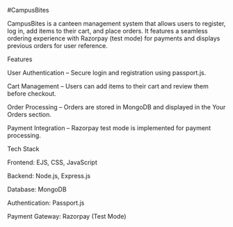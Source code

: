 #CampusBites

CampusBites is a canteen management system that allows users to register, log in, add items to their cart, and place orders. It features a seamless ordering experience with Razorpay (test mode) for payments and displays previous orders for user reference.

Features

User Authentication – Secure login and registration using passport.js.

Cart Management – Users can add items to their cart and review them before checkout.

Order Processing – Orders are stored in MongoDB and displayed in the Your Orders section.

Payment Integration – Razorpay test mode is implemented for payment processing.

Tech Stack

Frontend: EJS, CSS, JavaScript

Backend: Node.js, Express.js

Database: MongoDB

Authentication: Passport.js

Payment Gateway: Razorpay (Test Mode)

